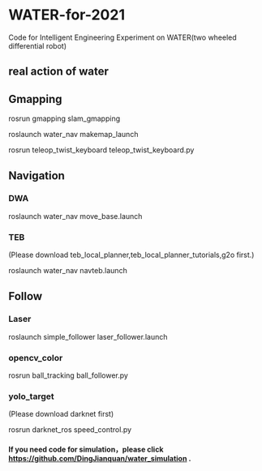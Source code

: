 # WATER-for-2021
Code for Intelligent Engineering Experiment on WATER(two wheeled differential robot)
## real action of water
## Gmapping
rosrun gmapping slam_gmapping

roslaunch water_nav makemap_launch

rosrun teleop_twist_keyboard teleop_twist_keyboard.py

## Navigation
### DWA
roslaunch water_nav move_base.launch
### TEB
(Please download teb_local_planner,teb_local_planner_tutorials,g2o first.)

roslaunch water_nav navteb.launch

## Follow
### Laser
roslaunch simple_follower laser_follower.launch
### opencv_color
rosrun ball_tracking ball_follower.py
### yolo_target
(Please download darknet first)

rosrun darknet_ros speed_control.py

#### If you need code for simulation，please click https://github.com/DingJianquan/water_simulation .
